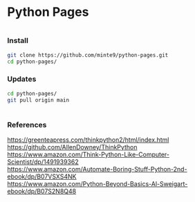 # Python Pages 

#

### Install

~~~sh
git clone https://github.com/minte9/python-pages.git
cd python-pages/
~~~

### Updates

~~~sh
cd python-pages/
git pull origin main
~~~

#

### References

https://greenteapress.com/thinkpython2/html/index.html  
https://github.com/AllenDowney/ThinkPython  
https://www.amazon.com/Think-Python-Like-Computer-Scientist/dp/1491939362  
https://www.amazon.com/Automate-Boring-Stuff-Python-2nd-ebook/dp/B07VSXS4NK  
https://www.amazon.com/Python-Beyond-Basics-Al-Sweigart-ebook/dp/B07S2N8Q48   
